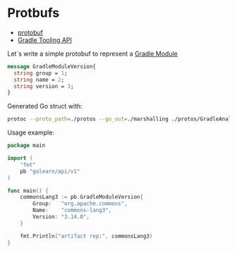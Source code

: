 # Protbufs

- [protobuf](https://github.com/golang/protobuf)
- [Gradle Tooling API](https://docs.gradle.org/current/javadoc/org/gradle/tooling/package-summary.html)

Let´s write a simple protobuf to represent a [Gradle Module](https://docs.gradle.org/current/javadoc/org/gradle/tooling/model/GradleModuleVersion.html)


```protobuf
message GradleModuleVersion{
  string group = 1;
  string name = 2;
  string version = 3;
}
```

Generated Go struct with:

```bash
protoc --proto_path=./protos --go_out=./marshalling ./protos/GradleAnalysis.proto
```

Usage example:
```go
package main

import (
	"fmt"
	pb "golearn/api/v1"
)

func main() {
	commonsLang3 := pb.GradleModuleVersion{
		Group:   "org.apache.commons",
		Name:    "commons-lang3",
		Version: "3.14.0",
	}

	fmt.Println("artifact rep:", commonsLang3)
}
```


